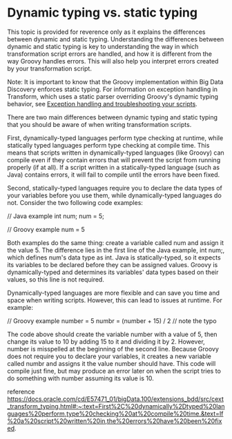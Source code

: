 # Dynamic typing vs. static typing

This topic is provided for reverence only as it explains the differences between dynamic and static typing. Understanding the differences between dynamic and static typing is key to understanding the way in which transformation script errors are handled, and how it is different from the way Groovy handles errors. This will also help you interpret errors created by your transformation script.

Note:  It is important to know that the Groovy implementation within Big Data Discovery enforces static typing. For information on exception handling in  Transform, which uses a static parser overriding Groovy's dynamic typing behavior, see  [Exception handling and troubleshooting your scripts](https://docs.oracle.com/cd/E57471_01/bigData.100/extensions_bdd/src/cext_transform_exception_handling.html#concept_C708F02EE5CF428FA89BAF6FB76A429F "Transform uses a static parser to override some of Groovy's dynamic typing behavior and detect parsing errors, such as undefined variables, when you preview or save your transformations.").

There are two main differences between dynamic typing and static typing that you should be aware of when writing transformation scripts.

First, dynamically-typed languages perform type checking at runtime, while statically typed languages perform type checking at compile time. This means that scripts written in dynamically-typed languages (like Groovy) can compile even if they contain errors that will prevent the script from running properly (if at all). If a script written in a statically-typed language (such as Java) contains errors, it will fail to compile until the errors have been fixed.

Second, statically-typed languages require you to declare the data types of your variables before you use them, while dynamically-typed languages do not. Consider the two following code examples:

// Java example
int num;
num = 5;

// Groovy example
num = 5

Both examples do the same thing: create a variable called  num  and assign it the value  5. The difference lies in the first line of the Java example,  int num;, which defines  num's data type as  int. Java is statically-typed, so it expects its variables to be declared before they can be assigned values. Groovy is dynamically-typed and determines its variables' data types based on their values, so this line is not required.

Dynamically-typed languages are more flexible and can save you time and space when writing scripts. However, this can lead to issues at runtime. For example:

// Groovy example
number = 5
numbr = (number + 15) / 2  // note the typo

The code above should create the variable  number  with a value of  5, then change its value to  10  by adding  15  to it and dividing it by  2. However,  number  is misspelled at the beginning of the second line. Because Groovy does not require you to declare your variables, it creates a new variable called  numbr  and assigns it the value  number  should have. This code will compile just fine, but may produce an error later on when the script tries to do something with  number  assuming its value is  10.



reference
https://docs.oracle.com/cd/E57471_01/bigData.100/extensions_bdd/src/cext_transform_typing.html#:~:text=First%2C%20dynamically%2Dtyped%20languages%20perform,type%20checking%20at%20compile%20time.&text=If%20a%20script%20written%20in,the%20errors%20have%20been%20fixed.

<!--stackedit_data:
eyJoaXN0b3J5IjpbLTEyNjYzNDkwNzJdfQ==
-->